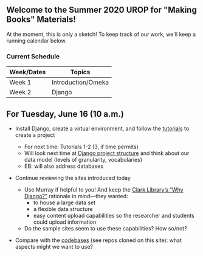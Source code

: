 ## Welcome to the Summer 2020 UROP for "Making Books" Materials!

At the moment, this is only a sketch! To keep track of our work, we'll keep a running calendar below.

### **Current Schedule**

Week/Dates   | Topics
------------ | -------------
Week 1       | Introduction/Omeka
Week 2       | Django


## **For Tuesday, June 16 (10 a.m.)**

-	Install Django, create a virtual environment, and follow the [tutorials](https://docs.djangoproject.com/en/3.0/intro/) to create a project
    -	For next time: Tutorials 1-2 (3, if time permits)
    -	Will look next time at [Django project structure](https://django-project-skeleton.readthedocs.io/en/latest/structure.html) and think about our data model (levels of granularity, vocabularies)
    -	EB: will also address databases

-	Continue reviewing the sites introduced today
    -	Use Murray if helpful to you! And keep the [Clark Library’s “Why Django?”](https://clarklabs.lib.umich.edu/2015/12/05/django-for-digital-humanities/) rationale in mind—they wanted:
        -	to house a large data set
        -	a flexible data structure
        -	easy content upload capabilities so the researcher and students could upload information
    -	Do the sample sites seem to use these capabilities? How so/not?

-	Compare with the [codebases](https://github.com/making-books-ren-today) (see repos cloned on this site): what aspects might we want to use?
